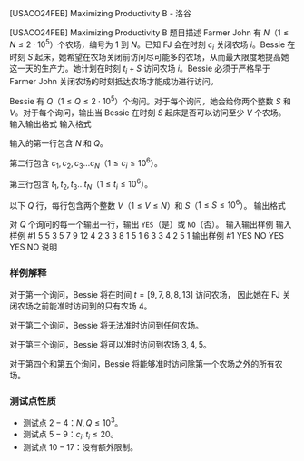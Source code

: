 



[USACO24FEB] Maximizing Productivity B - 洛谷














[USACO24FEB] Maximizing Productivity B
题目描述
Farmer John 有 $N$（$1\le N\le 2\cdot 10^5$）个农场，编号为 $1$ 到 $N$。已知 FJ 会在时刻 $c_i$ 关闭农场 $i$。Bessie 在时刻 $S$ 起床，她希望在农场关闭前访问尽可能多的农场，从而最大限度地提高她这一天的生产力。她计划在时刻 $t_i+S$ 访问农场 $i$。Bessie 必须于严格早于 Farmer John 关闭农场的时刻抵达农场才能成功进行访问。

Bessie 有 $Q$（$1\le Q\le 2\cdot 10^5$）个询问。对于每个询问，她会给你两个整数 $S$ 和 $V$。对于每个询问，输出当 Bessie 在时刻 $S$ 起床是否可以访问至少 $V$ 个农场。
输入输出格式
输入格式

输入的第一行包含 $N$ 和 $Q$。

第二行包含 $c_1,c_2,c_3\ldots c_N$（$1\le c_i\le 10^6$）。

第三行包含 $t_1,t_2,t_3\ldots t_N$（$1\le t_i\le 10^6$）。

以下 $Q$ 行，每行包含两个整数 $V$（$1\le V\le N$）和 $S$（$1\le S\le 10^6$）。 
输出格式

对 $Q$ 个询问的每一个输出一行，输出 `YES`（是）或 `NO`（否）。
输入输出样例
输入样例 #1
5 5
3 5 7 9 12
4 2 3 3 8
1 5
1 6
3 3
4 2
5 1
输出样例 #1
YES
NO
YES
YES
NO
说明
### 样例解释

对于第一个询问，Bessie 将在时间 $t=[9,7,8,8,13]$ 访问农场， 因此她在 FJ 关闭农场之前能准时访问到的只有农场 $4$。

对于第二个询问，Bessie 将无法准时访问到任何农场。

对于第三个询问，Bessie 将可以准时访问到农场 $3,4,5$。

对于第四个和第五个询问，Bessie 将能够准时访问除第一个农场之外的所有农场。

### 测试点性质

- 测试点 $2-4$：$N,Q\le 10^3$。
- 测试点 $5-9$：$c_i,t_i\le 20$。
- 测试点 $10-17$：没有额外限制。






